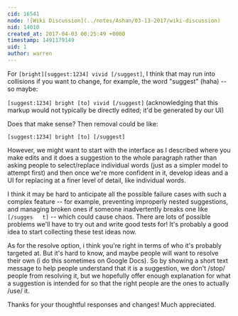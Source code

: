 ```yaml
---
cid: 16541
node: ![Wiki Discussion](../notes/Ashan/03-13-2017/wiki-discussion)
nid: 14010
created_at: 2017-04-03 00:25:49 +0000
timestamp: 1491179149
uid: 1
author: warren
---
```


For `[bright][suggest:1234] vivid [/suggest]`, I think that may run into collisions if you want to change, for example, the word "suggest" (haha) -- so maybe:

`[suggest:1234] bright [to] vivid [/suggest]` (acknowledging that this markup would not typically be directly edited; it'd be generated by our UI)

Does that make sense? Then removal could be like:

`[suggest:1234] bright [to] [/suggest]`

However, we might want to start with the interface as I described where you make edits and it does a suggestion to the whole paragraph rather than asking people to select/replace individual words (just as a simpler model to attempt first) and then once we're more confident in it, develop ideas and a UI for replacing at a finer level of detail, like individual words. 

I think it may be hard to anticipate all the possible failure cases with such a complex feature -- for example, preventing improperly nested suggestions, and managing broken ones if someone inadvertently breaks one like `[/sugges   t]` -- which could cause chaos. There are lots of possible problems we'll have to try out and write good tests for! It's probably a good idea to start collecting these test ideas now.

As for the resolve option, i think you're right in terms of who it's probably targeted at. But it's hard to know, and maybe people will want to resolve their own (i do this sometimes on Google Docs). So by showing a short text message to help people understand that it is a suggestion, we don't /stop/ people from resolving it, but we hopefully offer enough explanation for what a suggestion is intended for so that the right people are the ones to actually /use/ it. 

Thanks for your thoughtful responses and changes! Much appreciated. 